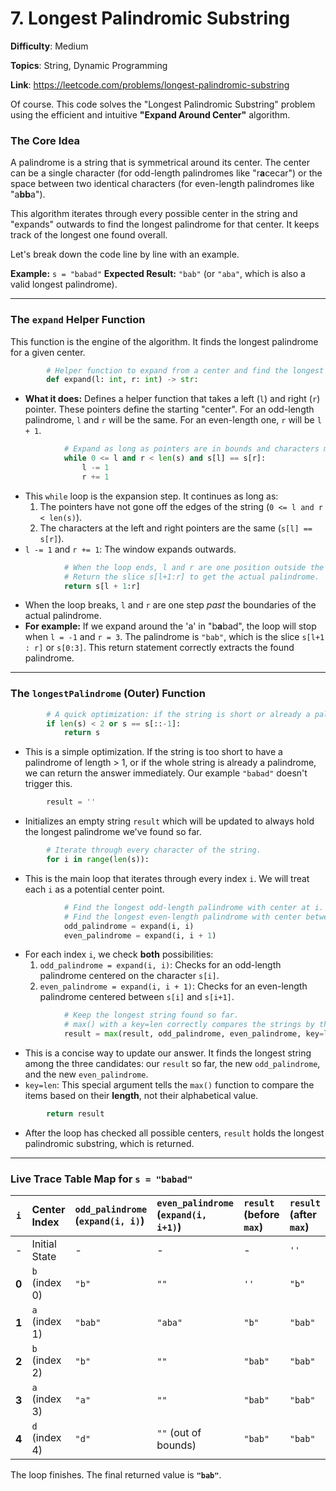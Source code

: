 # 7. Longest Palindromic Substring

**Difficulty**: Medium

**Topics**: String, Dynamic Programming

**Link**: https://leetcode.com/problems/longest-palindromic-substring

Of course. This code solves the "Longest Palindromic Substring" problem using the efficient and intuitive **"Expand Around Center"** algorithm.

### The Core Idea

A palindrome is a string that is symmetrical around its center. The center can be a single character (for odd-length palindromes like "r**a**cecar") or the space between two identical characters (for even-length palindromes like "a**bb**a").

This algorithm iterates through every possible center in the string and "expands" outwards to find the longest palindrome for that center. It keeps track of the longest one found overall.

Let's break down the code line by line with an example.

**Example:** `s = "babad"`
**Expected Result:** `"bab"` (or `"aba"`, which is also a valid longest palindrome).

-----

### The `expand` Helper Function

This function is the engine of the algorithm. It finds the longest palindrome for a given center.

```python
        # Helper function to expand from a center and find the longest palindrome.
        def expand(l: int, r: int) -> str:
```

  * **What it does:** Defines a helper function that takes a left (`l`) and right (`r`) pointer. These pointers define the starting "center". For an odd-length palindrome, `l` and `r` will be the same. For an even-length one, `r` will be `l + 1`.

<!-- end list -->

```python
            # Expand as long as pointers are in bounds and characters match.
            while 0 <= l and r < len(s) and s[l] == s[r]:
                l -= 1
                r += 1
```

  * This `while` loop is the expansion step. It continues as long as:
    1.  The pointers have not gone off the edges of the string (`0 <= l and r < len(s)`).
    2.  The characters at the left and right pointers are the same (`s[l] == s[r]`).
  * `l -= 1` and `r += 1`: The window expands outwards.

<!-- end list -->

```python
            # When the loop ends, l and r are one position outside the palindrome.
            # Return the slice s[l+1:r] to get the actual palindrome.
            return s[l + 1:r]
```

  * When the loop breaks, `l` and `r` are one step *past* the boundaries of the actual palindrome.
  * **For example:** If we expand around the 'a' in "b**a**bad", the loop will stop when `l = -1` and `r = 3`. The palindrome is `"bab"`, which is the slice `s[l+1 : r]` or `s[0:3]`. This return statement correctly extracts the found palindrome.

-----

### The `longestPalindrome` (Outer) Function

```python
        # A quick optimization: if the string is short or already a palindrome, return it.
        if len(s) < 2 or s == s[::-1]:
            return s
```

  * This is a simple optimization. If the string is too short to have a palindrome of length \> 1, or if the whole string is already a palindrome, we can return the answer immediately. Our example `"babad"` doesn't trigger this.

<!-- end list -->

```python
        result = ''
```

  * Initializes an empty string `result` which will be updated to always hold the longest palindrome we've found so far.

<!-- end list -->

```python
        # Iterate through every character of the string.
        for i in range(len(s)):
```

  * This is the main loop that iterates through every index `i`. We will treat each `i` as a potential center point.

<!-- end list -->

```python
            # Find the longest odd-length palindrome with center at i.
            # Find the longest even-length palindrome with center between i and i+1.
            odd_palindrome = expand(i, i)
            even_palindrome = expand(i, i + 1)
```

  * For each index `i`, we check **both** possibilities:
    1.  `odd_palindrome = expand(i, i)`: Checks for an odd-length palindrome centered on the character `s[i]`.
    2.  `even_palindrome = expand(i, i + 1)`: Checks for an even-length palindrome centered between `s[i]` and `s[i+1]`.

<!-- end list -->

```python
            # Keep the longest string found so far.
            # max() with a key=len correctly compares the strings by their length.
            result = max(result, odd_palindrome, even_palindrome, key=len)
```

  * This is a concise way to update our answer. It finds the longest string among the three candidates: our `result` so far, the new `odd_palindrome`, and the new `even_palindrome`.
  * `key=len`: This special argument tells the `max()` function to compare the items based on their **length**, not their alphabetical value.

<!-- end list -->

```python
        return result
```

  * After the loop has checked all possible centers, `result` holds the longest palindromic substring, which is returned.

-----

### Live Trace Table Map for `s = "babad"`

| `i` | Center Index | `odd_palindrome` (`expand(i, i)`) | `even_palindrome` (`expand(i, i+1)`) | `result` (before `max`) | `result` (after `max`) |
|:---:|:---|:---|:---|:---|:---|
| - | Initial State | - | - | - | `''` |
| **0** | `b` (index 0) | `"b"` | `""` | `''` | `"b"` |
| **1** | `a` (index 1) | `"bab"` | `"aba"` | `"b"` | `"bab"` |
| **2** | `b` (index 2) | `"b"` | `""` | `"bab"` | `"bab"` |
| **3** | `a` (index 3) | `"a"` | `""` | `"bab"` | `"bab"` |
| **4** | `d` (index 4) | `"d"` | `""` (out of bounds) | `"bab"` | `"bab"` |

The loop finishes. The final returned value is **`"bab"`**.